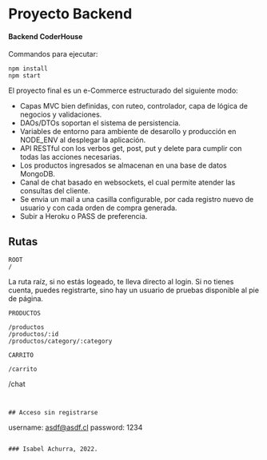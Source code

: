 # Proyecto Backend

#### Backend CoderHouse

Commandos para ejecutar:

```
npm install
npm start
```

El proyecto final es un e-Commerce estructurado del siguiente modo:

- Capas MVC bien definidas, con ruteo, controlador, capa de lógica de negocios y validaciones.
- DAOs/DTOs soportan el sistema de persistencia.
- Variables de entorno para ambiente de desarollo y producción en NODE_ENV al desplegar la aplicación.
- API RESTful con los verbos get, post, put y delete para cumplir con todas las acciones necesarias.
- Los productos ingresados se almacenan en una base de datos MongoDB. 
- Canal de chat basado en websockets, el cual permite atender las consultas del cliente.
- Se envia un mail a una casilla configurable, por cada registro nuevo de usuario y con cada orden de compra generada.
- Subir a Heroku o PASS de preferencia.


## Rutas
```
ROOT
/
```
La ruta raíz, si no estás logeado, te lleva directo al login. Si no tienes cuenta, puedes registrarte, sino hay un usuario de pruebas disponible al pie de página.

```
PRODUCTOS

/productos
/productos/:id
/productos/category/:category
```

```
CARRITO

/carrito

```
/chat
```


## Acceso sin registrarse
```
username: asdf@asdf.cl
password: 1234
```

### Isabel Achurra, 2022.